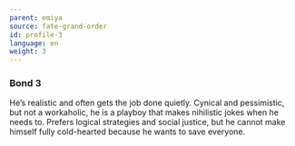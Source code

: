 ```yaml
---
parent: emiya
source: fate-grand-order
id: profile-3
language: en
weight: 3
---
```


### Bond 3

He’s realistic and often gets the job done quietly.
Cynical and pessimistic, but not a workaholic, he is a playboy that makes nihilistic jokes when he needs to.
Prefers logical strategies and social justice, but he cannot make himself fully cold-hearted because he wants to save everyone.
